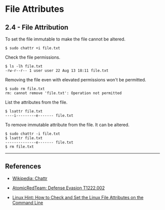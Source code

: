 # File Attributes

## 2.4 -  File Attribution

To set the file immutable to make the file cannot be altered.

```
$ sudo chattr +i file.txt
```

Check the file permissions.

```
$ ls -lh file.txt
-rw-r--r-- 1 user user 22 Aug 13 18:11 file.txt
```

Removing the file even with elevated permissions won't be permitted.

```
$ sudo rm file.txt
rm: cannot remove 'file.txt': Operation not permitted
```

List the attributes from the file.

```
$ lsattr file.txt
----i---------e------- file.txt
```

To remove immutable attribute from the file. It can be altered.

```
$ sudo chattr -i file.txt
$ lsattr file.txt
--------------e------- file.txt
$ rm file.txt
```

---
## References

- [Wikipedia: Chattr](https://en.wikipedia.org/wiki/Chattr)

- [AtomicRedTeam: Defense Evasion T1222.002](https://atomicredteam.io/defense-evasion/T1222.002/)

- [Linux Hint: How to Check and Set the Linux File Attributes on the Command Line](https://linuxhint.com/check-set-linux-file-attributes-command-line/)